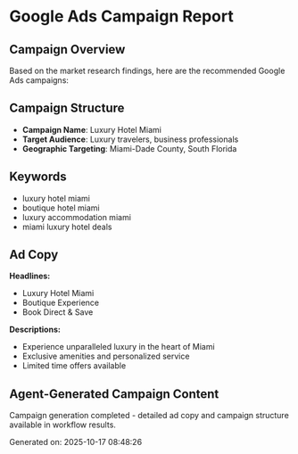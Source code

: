 # Google Ads Campaign Report

## Campaign Overview
Based on the market research findings, here are the recommended Google Ads campaigns:

## Campaign Structure
- **Campaign Name**: Luxury Hotel Miami
- **Target Audience**: Luxury travelers, business professionals
- **Geographic Targeting**: Miami-Dade County, South Florida

## Keywords
- luxury hotel miami
- boutique hotel miami
- luxury accommodation miami
- miami luxury hotel deals

## Ad Copy
**Headlines:**
- Luxury Hotel Miami
- Boutique Experience
- Book Direct & Save

**Descriptions:**
- Experience unparalleled luxury in the heart of Miami
- Exclusive amenities and personalized service
- Limited time offers available

## Agent-Generated Campaign Content
Campaign generation completed - detailed ad copy and campaign structure available in workflow results.

Generated on: 2025-10-17 08:48:26
